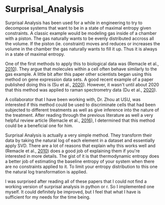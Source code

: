 # Surprisal_Analysis

Surprisal Analysis has been used for a while in engineering to try to decompose systems that want to be in a state of maximal entropy given constraints. A classic example would be modeling gas inside of a chamber with a piston. The gas naturally wants to be evenly distributed accross all the volume. If the piston (ie. constraint) moves and reduces or increases the volume in the chamber the gas naturally wants to fill it up. Thus it is always in a state of maximal entropy.

One of the first methods to apply this to biological data was (Remacle et al., [2010](https://www.pnas.org/content/pnas/107/22/10324.full.pdf)). They argue that molecules within a cell often behave similarly to the gas example. A little bit after this paper other scientists began using this method on gene expression data sets. A good recent example of a paper published doing this is (Su et al., [2020](https://www.ncbi.nlm.nih.gov/pmc/articles/PMC7214418/)). However, it wasn't until about 2020 that this method was applied to raman spectrometry data (Du et al., [2020](https://www.ncbi.nlm.nih.gov/pmc/articles/PMC7518429/)). 

A collaborator that I have been working with, Dr. Zhou at USU, was interested if this method could be used to discriminate cells that had been subjected to different treatments as well as give inference into the nature of the treatment. After reading through the previous literature as well a very helpful review article (Remacle et al., [2016](https://www.mdpi.com/1099-4300/18/12/445/htm)), I determined that this method could be a beneficial one for him. 

Surprisal Analysis is actually a very simple method. They transform their data by taking the natural log of each element in a dataset and essentially apply SVD. There are a lot of reasons that explain why this works well and (Remacle et al., [2010](https://www.pnas.org/content/pnas/107/22/10324.full.pdf)) does a good job of explaining them if you're interested in more details. The gist of it is that thermodynamic entropy does a better job of estimating the baseline entropy of your system when there are no constraints applied to it. To limit your entropy distribution to this one the natural log transformation is applied.

I was surprised after reading all of these papers that I could not find a working version of surprisal analysis in python or r. So I implemented one myself. It could definitely be improved, but I feel that what I have is sufficient for my needs for the time being.
